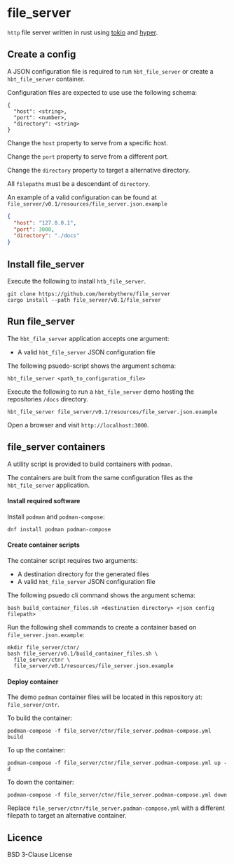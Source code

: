 # file_server

`http` file server written in rust using [tokio](https://tokio.rs/) and
[hyper](https://hyper.rs/).

## Create a config

A JSON configuration file is required to run `hbt_file_server` or create a
`hbt_file_server` container.

Configuration files are expected to use use the following schema:

```
{
  "host": <string>,
  "port": <number>,
  "directory": <string>
}
```

Change the `host` property to serve from a specific host.

Change the `port` property to serve from a different port.

Change the `directory` property to target a alternative directory.

All `filepaths` must be a descendant of `directory`.

An example of a valid configuration can be found at
`file_server/v0.1/resources/file_server.json.example`

```json
{
  "host": "127.0.0.1",
  "port": 3000,
  "directory": "./docs"
}
```

## Install file_server

Execute the following to install `htb_file_server`.

```
git clone https://github.com/herebythere/file_server
cargo install --path file_server/v0.1/file_server
```

## Run file_server

The `hbt_file_server` application accepts one argument:

- A valid `hbt_file_server` JSON configuration file

The following psuedo-script shows the argument schema:

```
hbt_file_server <path_to_configuration_file>
```

Execute the following to run a `hbt_file_server` demo hosting the repositories
`/docs` directory.

```
hbt_file_server file_server/v0.1/resources/file_server.json.example
```

Open a browser and visit `http://localhost:3000`.

## file_server containers

A utility script is provided to build containers with `podman`.

The containers are built from the same configuration files as the
`hbt_file_server` application.

#### Install required software

Install `podman` and `podman-compose`:

```
dnf install podman podman-compose
```

#### Create container scripts

The container script requires two arguments:

- A destination directory for the generated files
- A valid `hbt_file_server` JSON configuration file

The following psuedo cli command shows the argument schema:

```
bash build_container_files.sh <destination directory> <json config filepath>
```

Run the following shell commands to create a container based on
`file_server.json.example`:

```
mkdir file_server/ctnr/
bash file_server/v0.1/build_container_files.sh \
  file_server/ctnr \
  file_server/v0.1/resources/file_server.json.example
```

#### Deploy container

The demo `podman` container files will be located in this repository at:
`file_server/cntr`.

To build the container:

```
podman-compose -f file_server/ctnr/file_server.podman-compose.yml build
```

To up the container:

```
podman-compose -f file_server/ctnr/file_server.podman-compose.yml up -d
```

To down the container:

```
podman-compose -f file_server/ctnr/file_server.podman-compose.yml down
```

Replace `file_server/ctnr/file_server.podman-compose.yml` with a different
filepath to target an alternative container.

## Licence

BSD 3-Clause License
